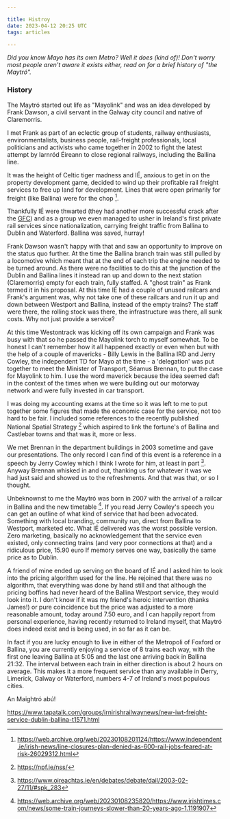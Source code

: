 ```yaml
---

title: Histroy
date: 2023-04-12 20:25 UTC
tags: articles

---
```


*Did you know Mayo has its own Metro?  Well it does (kind of)! Don't worry most people aren't aware it exists either,  read on for a brief history of "the Maytró".*

### History

The Maytró started out life as "Mayolink" and was an idea developed by Frank Dawson, a civil servant in the Galway city council and native of Claremorris.

I met Frank as part of an eclectic group of students, railway enthusiasts, environmentalists, business people, rail-freight professionals, local politicians and activists who came together in 2002 to fight the latest attempt by Iarnród Éireann to close regional railways, including the Ballina line.

It was the height of Celtic tiger madness and IÉ, anxious to get in on the property development game, decided to wind up their profitable rail freight services to free up land for development.  Lines that were open primarily for freight (like Ballina) were for the chop [^1].

Thankfully IÉ were thwarted (they had another more successful crack after the [GFC](https://en.wikipedia.org/wiki/2007%E2%80%932008_financial_crisis)) and as a group we even managed to usher in Ireland's first private rail services since nationalization, carrying freight traffic from Ballina to Dublin and Waterford. Ballina was saved, hurray!

Frank Dawson wasn't happy with that and saw an opportunity to improve on the status quo further.  At the time the Ballina branch train was still pulled by a locomotive which meant that at the end of each trip the engine needed to be turned around.  As there were no facilities to do this at the junction of the Dublin and Ballina lines it instead ran up and down to the next station (Claremorris) empty for each train, fully staffed.  A "ghost train" as Frank termed it in his proposal.  At this time IÉ had a couple of unused railcars and Frank's argument was, why not take one of these railcars and run it up and down between Westport and Ballina, instead of the empty trains? The staff were there, the rolling stock was there, the infrastructure was there, all sunk costs. Why not just provide a service?

At this time Westontrack was kicking off its own campaign and Frank was busy with that so he passed the Mayolink torch to myself somewhat. To be honest I can't remember how it all happened exactly or even when but with the help of a couple of mavericks - Billy Lewis in the Ballina IRD and Jerry Cowley, the independent TD for Mayo at the time - a 'delegation' was put together to meet the Minister of Transport, Séamus Brennan, to put the case for Mayolink to him.  I use the word maverick because the idea seemed daft in the context of the times when we were building out our motorway network and were fully invested in car transport.

I was doing my accounting exams at the time so it was left to me to put together some figures that made the economic case for the service, not too hard to be fair. I included some references to the recently published National Spatial Strategy [^2] which aspired to link the fortune's of Ballina and Castlebar towns and that was it, more or less.

We met Brennan in the department buildings in 2003 sometime and gave our presentations. The only record I can find of this event is a reference in a speech by Jerry Cowley which I think I wrote for him, at least in part [^3].  Anyway Brennan whisked in and out, thanking us for whatever it was we had just said and showed us to the refreshments. And that was that, or so I thought.

Unbeknownst to me the Maytró was born in 2007 with the arrival of a railcar in Ballina and the new timetable [^4].  If you read Jerry Cowley's speech you can get an outline of what kind of service that had been advocated. Something with local branding, community run, direct from Ballina to Westport, marketed etc. What IÉ delivered was the worst possible version. Zero marketing, basically no acknowledgement that the service even existed, only connecting trains (and very poor connections at that) and a ridiculous price, 15.90 euro If memory serves one way, basically the same price as to Dublin.

A friend of mine ended up serving on the board of IÉ and I asked him to look into the pricing algorithm used for the line. He rejoined that there was no algorithm, that everything was done by hand still and that although the pricing boffins had never heard of the Ballina Westport service, they would look into it.  I don't know if it was my friend's heroic intervention (thanks James!) or pure coincidence  but the price was adjusted to a more reasonable amount, today around 7.50 euro, and I can happily report from personal experience, having recently returned to Ireland myself, that Maytró does indeed exist and is being used, in so far as it can be.

In fact if you are lucky enough to live in either of the Metropoli of Foxford or Ballina, you are currently enjoying a service of 8 trains each way, with the first one leaving Ballina at 5:05 and the last one arriving back in Ballina 21:32.  The interval between each train in either direction is about 2 hours on average.  This makes it a more frequent service than any available in Derry, Limerick, Galway or Waterford, numbers 4-7 of Ireland's most populous cities.

An Maightró abú!

[^1]: https://web.archive.org/web/20230108201124/https://www.independent.ie/irish-news/line-closures-plan-denied-as-600-rail-jobs-feared-at-risk-26029312.html

[^2]: https://npf.ie/nss/

[^3]: https://www.oireachtas.ie/en/debates/debate/dail/2003-02-27/11/#spk_283

[^4]: https://web.archive.org/web/20230108235820/https://www.irishtimes.com/news/some-train-journeys-slower-than-20-years-ago-1.1191907

https://www.tapatalk.com/groups/irnirishrailwaynews/new-iwt-freight-service-dublin-ballina-t1571.html